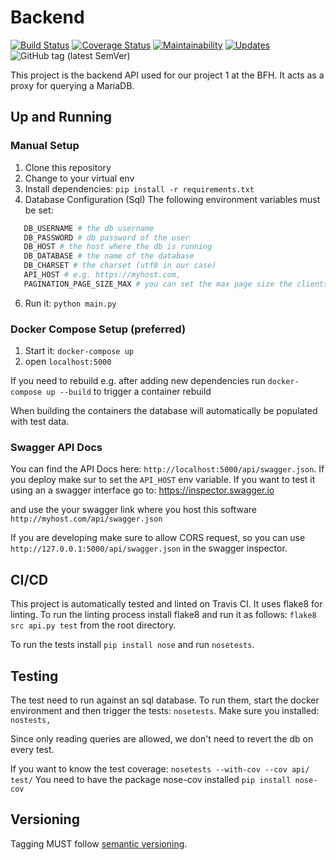 # Backend
[![Build Status](https://travis-ci.org/bfh-proj1-sumfrie/backend.svg?branch=master)](https://travis-ci.org/bfh-proj1-sumfrie/backend)
[![Coverage Status](https://coveralls.io/repos/github/bfh-proj1-sumfrie/backend/badge.svg?branch=master)](https://coveralls.io/github/bfh-proj1-sumfrie/backend?branch=master)
[![Maintainability](https://api.codeclimate.com/v1/badges/9f9264ad8861e1227d26/maintainability)](https://codeclimate.com/github/bfh-proj1-sumfrie/backend/maintainability)
[![Updates](https://pyup.io/repos/github/bfh-proj1-sumfrie/backend/shield.svg)](https://pyup.io/repos/github/bfh-proj1-sumfrie/backend/)
![GitHub tag (latest SemVer)](https://img.shields.io/github/tag/bfh-proj1-sumfrie/backend.svg)

This project is the backend API used for our project 1 at the BFH.
It acts as a proxy for querying a MariaDB.

## Up and Running

### Manual Setup
1) Clone this repository
3) Change to your virtual env
4) Install dependencies: `pip install -r requirements.txt`
5) Database Configuration (Sql)
 The following environment variables must be set:
 ```bash 
    DB_USERNAME # the db username
    DB_PASSWORD # db password of the user
    DB_HOST # the host where the db is running
    DB_DATABASE # the name of the database
    DB_CHARSET # the charset (utf8 in our case)
    API_HOST # e.g. https://myhost.com,
    PAGINATION_PAGE_SIZE_MAX # you can set the max page size the clients can define. Defaults to 100.
 ```
6) Run it: `python main.py`

### Docker Compose Setup (preferred)
1) Start it: `docker-compose up`
2) open `localhost:5000`

If you need to rebuild e.g. after adding new dependencies run `docker-compose up --build` 
to trigger a container rebuild

When building the containers the database will automatically be populated with test data.

### Swagger API Docs
You can find the API Docs here: `http://localhost:5000/api/swagger.json`.
If you deploy make sur to set the `API_HOST` env variable.
If you want to test it using an a swagger interface go to: https://inspector.swagger.io

and use the your swagger link where you host this software `http://myhost.com/api/swagger.json` 

If you are developing make sure to allow CORS request, so you can use `http://127.0.0.1:5000/api/swagger.json`
in the swagger inspector.

## CI/CD
This project is automatically tested and linted on Travis CI.
It uses flake8 for linting. To run the linting process install flake8 and run it as follows:
`flake8 src api.py test` from the root directory.

To run the tests install `pip install nose` and run `nosetests`.

## Testing

The test need to run against an sql database. To run them, start the docker environment
and then trigger the tests: `nosetests`.
Make sure you installed: `nostests, `

Since only reading queries are allowed, we don't need to revert the db
on every test.

If you want to know the test coverage: `nosetests --with-cov --cov api/ test/`
You need to have the package nose-cov installed `pip install nose-cov`

## Versioning
Tagging MUST follow [semantic versioning](https://semver.org/).